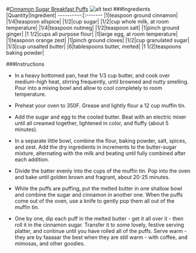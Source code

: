 #[Cinnamon Sugar Breakfast Puffs](http://food52.com/recipes/15110-cinnamon-sugar-breakfast-puffs)
![alt text](https://images.food52.com/3m2zS02qhREOSsAxTg5HS3qUOyA=/753x502/5df861bc-1d36-4fed-8f15-7737f7738adb--IMG_6793.jpg)
###Ingredients
|Quantity|Ingredient|
----------:|:-------
|1|teaspoon ground cinnamon|
|1/4|teaspoon allspice|
|1/2|cup sugar|
|1/2|cup whole milk, at room temperature|
|1/4|teaspoon nutmeg|
|1/2|teaspoon salt|
|1|pinch ground ginger|
|1 1/2|cups all purpose flour|
|1|large egg, at room temperature|
|1|teaspoon orange zest|
|1|pinch ground cloves|
|1/2|cup granulated sugar|
|1/3|cup unsalted butter|
|6|tablespoons butter, melted|
|1 1/2|teaspoons baking powder|

###Instructions

* In a heavy bottomed pan, heat the 1/3 cup butter, and cook over medium-high heat, stirring frequently, until browned and nutty smelling.  Pour into a mixing bowl and allow to cool completely to room temperature.

* Preheat your oven to 350F.  Grease and lightly flour a 12 cup muffin tin.

* Add the sugar and egg to the cooled butter.  Beat with an electric mixer until all creamed together, lightened in color, and fluffy (about 5 minutes).

* In a separate little bowl, combine the flour, baking powder, salt, spices, and zest.  Add the dry ingredients in increments to the butter-sugar mixture, alternating with the milk and beating until fully combined after each addition.

* Divide the batter evenly into the cups of the muffin tin.  Pop into the oven and bake until golden brown and fragrant, about 20-25 minutes.

* While the puffs are puffing, put the melted butter in one shallow bowl and combine the sugar and cinnamon in another one.  When the puffs come out of the oven, use a knife to gently pop them all out of the muffin tin.

* One by one, dip each puff in the melted butter - get it all over it - then roll it in the cinnamon sugar.  Transfer it to some lovely, festive serving platter, and continue until you have rolled all of the puffs.  Serve warm - they are by faaaaar the best when they are still warm - with coffee, and mimosas, and other goodies.